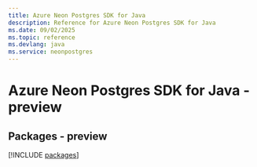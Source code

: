 ```yaml
---
title: Azure Neon Postgres SDK for Java
description: Reference for Azure Neon Postgres SDK for Java
ms.date: 09/02/2025
ms.topic: reference
ms.devlang: java
ms.service: neonpostgres
---
```

# Azure Neon Postgres SDK for Java - preview
## Packages - preview
[!INCLUDE [packages](neon-postgres-index.md)]